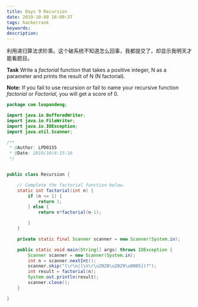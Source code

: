 ```yaml
---
title: Days 9 Recursion
date: 2019-10-08 16:09:37
tags: hackerrank
keywords:
description:
---
```


利用递归算法求阶乘。这个破系统不知道怎么回事，我都提交了，却显示我明天才能看题目。

**Task**
Write a *factorial* function that takes a positive integer,  N as a parameter and prints the result of  N (N factorial).

**Note:** If you fail to use recursion or fail to name your recursive function *factorial* or *Factorial*, you will get a score of 0.



<!--more-->



```java
package com.luopandeng;

import java.io.BufferedWriter;
import java.io.FileWriter;
import java.io.IOException;
import java.util.Scanner;

/**
 * @Author: LPD0155
 * @Date: 2019/10/8:15:16
 */


public class Recursion {

    // Complete the factorial function below.
    static int factorial(int n) {
        if (n <= 1) {
            return 1;
        } else {
            return n*factorial(n-1);

        }
    }

    private static final Scanner scanner = new Scanner(System.in);

    public static void main(String[] args) throws IOException {
        Scanner scanner = new Scanner(System.in);
        int n = scanner.nextInt();
        scanner.skip("(\r\n|[\n\r\u2028\u2029\u0085])?");
        int result = factorial(n);
        System.out.println(result);
        scanner.close();
    }

}

```

